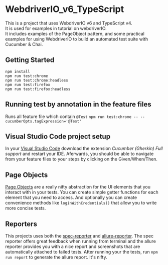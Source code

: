 # WebdriverIO_v6_TypeScript

This is a project that uses WebdriverIO v6 and TypeScript v4.   
It is used for examples in tutorial on webdriverIO.   
It includes examples of the PageObject pattern, and some practical examples for using WebdriverIO to build an automated test suite with Cucumber & Chai.

## Getting Started
```
npm install
npm run test:chrome
npm run test:chrome:headless
npm run test:firefox
npm run test:firefox:headless
```

## Running test by annotation in the feature files

Runs all feature file which contain `@Test`
``npm run test:chrome -- --cucumberOpts.tagExpression='@Test'``

## Visual Studio Code project setup
In your [Visual Studio Code](https://code.visualstudio.com/) download the extension *Cucumber (Gherkin) Full support* and restart your IDE. Aferwards, you should be able to navigate from your feature files to your steps by clicking on the Given/When/Then.

## Page Objects

[Page Objects](https://martinfowler.com/bliki/PageObject.html) are a really nifty abstraction for the UI elements that you interact with in your tests. You can create simple getter functions for each element that you need to access. And optionally you can create convenience methods like `loginWithCredentials()` that allow you to write more concise tests. 
 
## Reporters
This projects uses both the [spec-reporter](https://webdriver.io/docs/spec-reporter.html) and [allure-reporter](https://webdriver.io/docs/allure-reporter.html). The spec reporter offers great feedback when running from terminal and the allure reporter provides you with a nice report and screenshots that are automatically attached to failed tests. After running your the tests, run `npm run report` to generate the allure report. It's nifty. 
